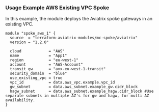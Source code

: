 ### Usage Example AWS Existing VPC Spoke

In this example, the module deploys the Aviatrix spoke gateways in an existing VPC.

```
module "spoke_aws_1" {
  source  = "terraform-aviatrix-modules/mc-spoke/aviatrix"
  version = "1.2.0"

  cloud            = "AWS"
  name             = "App1"
  region           = "eu-west-1"
  account          = "AWS-Account"
  transit_gw       = "avx-eu-west-1-transit"
  security_domain  = "blue"
  use_existing_vpc = true
  vpc_id           = data.aws_vpc.example.vpc_id
  gw_subnet        = data.aws_subnet.example_gw.cidr_block
  hagw_subnet      = data.aws_subnet.example_hagw.cidr_block #Use separate subnets in multiple AZ's for gw and hagw, for multi AZ availability.
}
```